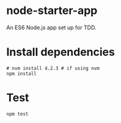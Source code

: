 # node-starter-app
An ES6 Node.js app set up for TDD.

# Install dependencies
```
# nvm install 4.2.3 # if using nvm
npm install
```

# Test
`npm test`
